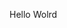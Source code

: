 Hello Wolrd

























































































































































































































































































































































































































































































































































































































































































































































































































































































































































































































































































































